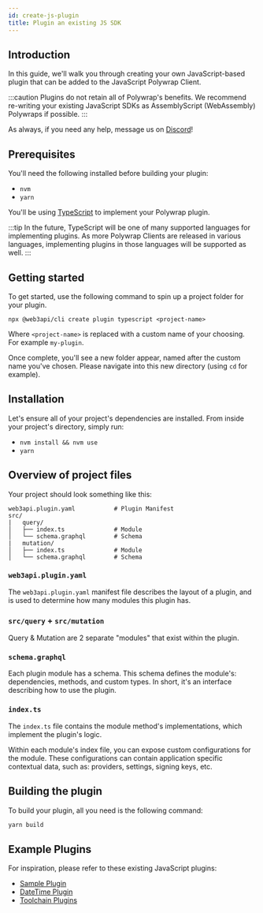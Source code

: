 ```yaml
---
id: create-js-plugin
title: Plugin an existing JS SDK
---
```


## **Introduction**

In this guide, we'll walk you through creating your own JavaScript-based plugin that can be added to the JavaScript Polywrap Client.

:::caution
Plugins do not retain all of Polywrap's benefits. We recommend re-writing your existing JavaScript SDKs as AssemblyScript (WebAssembly) Polywraps if possible.
:::

As always, if you need any help, message us on [Discord](https://discord.com/invite/Z5m88a5qWu)!

## **Prerequisites**

You'll need the following installed before building your plugin:

- `nvm`
- `yarn`

You'll be using [TypeScript](https://www.typescriptlang.org/) to implement your Polywrap plugin.

:::tip
In the future, TypeScript will be one of many supported languages for implementing plugins. As more Polywrap Clients are released in various languages, implementing plugins in those languages will be supported as well.
:::

## **Getting started**

To get started, use the following command to spin up a project folder for your plugin.

```
npx @web3api/cli create plugin typescript <project-name>
```

Where `<project-name>` is replaced with a custom name of your choosing. For example `my-plugin`.

Once complete, you'll see a new folder appear, named after the custom name you've chosen. Please navigate into this new directory (using `cd` for example).

## **Installation**

Let's ensure all of your project's dependencies are installed. From inside your project's directory, simply run:

- `nvm install && nvm use`
- `yarn`

## **Overview of project files**

Your project should look something like this:

```
web3api.plugin.yaml           # Plugin Manifest
src/
|   query/
│   ├── index.ts              # Module
│   └── schema.graphql        # Schema
|   mutation/
│   ├── index.ts              # Module
│   └── schema.graphql        # Schema
```

### **`web3api.plugin.yaml`**
The `web3api.plugin.yaml` manifest file describes the layout of a plugin, and is used to determine how many modules this plugin has.

### **`src/query` + `src/mutation`**
Query & Mutation are 2 separate "modules" that exist within the plugin.

### **`schema.graphql`**

Each plugin module has a schema. This schema defines the module's: dependencies, methods, and custom types. In short, it's an interface describing how to use the plugin.

### **`index.ts`**
The `index.ts` file contains the module method's implementations, which implement the plugin's logic.

Within each module's index file, you can expose custom configurations for the module. These configurations can contain application specific contextual data, such as: providers, settings, signing keys, etc.

## **Building the plugin**

To build your plugin, all you need is the following command:

```bash
yarn build
```

## **Example Plugins**

For inspiration, please refer to these existing JavaScript plugins:
* [Sample Plugin](https://github.com/polywrap/demos/tree/main/sample-plugin)
* [DateTime Plugin](https://github.com/polywrap/demos/tree/main/datetime-plugin)
* [Toolchain Plugins](https://github.com/Web3-API/monorepo/tree/prealpha/packages/js/plugins)
